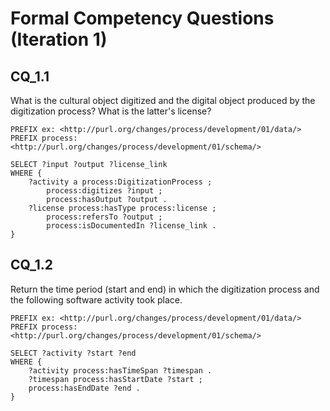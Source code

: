 # Formal Competency Questions (Iteration 1)
## CQ_1.1
What is the cultural object digitized and the digital object produced by the digitization process? What is the latter's license?

```SPARQL
PREFIX ex: <http://purl.org/changes/process/development/01/data/>
PREFIX process: <http://purl.org/changes/process/development/01/schema/>

SELECT ?input ?output ?license_link
WHERE {
    ?activity a process:DigitizationProcess ;
        process:digitizes ?input ;
        process:hasOutput ?output .
    ?license process:hasType process:license ;
        process:refersTo ?output ;
        process:isDocumentedIn ?license_link .
}
```

## CQ_1.2
Return the time period (start and end) in which the digitization process and the following software activity took place.

```SPARQL
PREFIX ex: <http://purl.org/changes/process/development/01/data/>
PREFIX process: <http://purl.org/changes/process/development/01/schema/>

SELECT ?activity ?start ?end
WHERE {
    ?activity process:hasTimeSpan ?timespan .
    ?timespan process:hasStartDate ?start ;
    process:hasEndDate ?end .
}
```